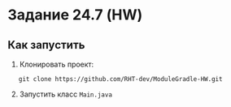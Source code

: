 # Задание 24.7 (HW)

## Как запустить

1. Клонировать проект:
``` 
   git clone https://github.com/RHT-dev/ModuleGradle-HW.git
```

2. Запустить класс ```Main.java```
